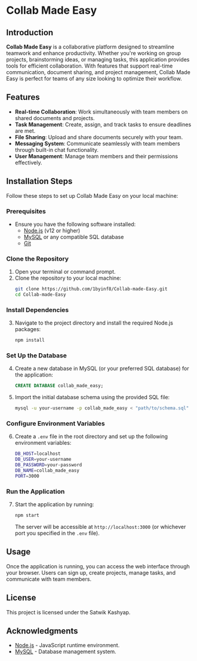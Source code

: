 # Collab Made Easy

## Introduction

**Collab Made Easy** is a collaborative platform designed to streamline teamwork and enhance productivity. Whether you're working on group projects, brainstorming ideas, or managing tasks, this application provides tools for efficient collaboration. With features that support real-time communication, document sharing, and project management, Collab Made Easy is perfect for teams of any size looking to optimize their workflow.

## Features

- **Real-time Collaboration**: Work simultaneously with team members on shared documents and projects.
- **Task Management**: Create, assign, and track tasks to ensure deadlines are met.
- **File Sharing**: Upload and share documents securely with your team.
- **Messaging System**: Communicate seamlessly with team members through built-in chat functionality.
- **User Management**: Manage team members and their permissions effectively.

## Installation Steps

Follow these steps to set up Collab Made Easy on your local machine:

### Prerequisites

- Ensure you have the following software installed:
  - [Node.js](https://nodejs.org/en/) (v12 or higher)
  - [MySQL](https://www.mysql.com/) or any compatible SQL database
  - [Git](https://git-scm.com/)

### Clone the Repository

1. Open your terminal or command prompt.
2. Clone the repository to your local machine:
   ```bash
   git clone https://github.com/1byinf8/Collab-made-Easy.git
   cd Collab-made-Easy
   ```

### Install Dependencies

3. Navigate to the project directory and install the required Node.js packages:
   ```bash
   npm install
   ```

### Set Up the Database

4. Create a new database in MySQL (or your preferred SQL database) for the application:
   ```sql
   CREATE DATABASE collab_made_easy;
   ```
5. Import the initial database schema using the provided SQL file:
   ```bash
   mysql -u your-username -p collab_made_easy < "path/to/schema.sql"
   ```

### Configure Environment Variables

6. Create a `.env` file in the root directory and set up the following environment variables:
   ```bash
   DB_HOST=localhost
   DB_USER=your-username
   DB_PASSWORD=your-password
   DB_NAME=collab_made_easy
   PORT=3000
   ```

### Run the Application

7. Start the application by running:
   ```bash
   npm start
   ```
   The server will be accessible at `http://localhost:3000` (or whichever port you specified in the `.env` file).

## Usage

Once the application is running, you can access the web interface through your browser. Users can sign up, create projects, manage tasks, and communicate with team members.

## License

This project is licensed under the Satwik Kashyap.

## Acknowledgments

- [Node.js](https://nodejs.org/en/) - JavaScript runtime environment.
- [MySQL](https://www.mysql.com/) - Database management system.
